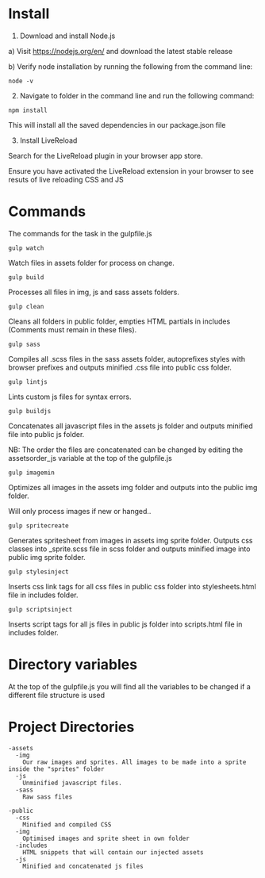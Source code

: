 # Install

1) Download and install Node.js

  a) Visit https://nodejs.org/en/ and download the latest stable release

  b) Verify node installation by running the following from the command line:
    
    node -v          

2) Navigate to folder in the command line and run the following command:

  ```
  npm install
  ```

  This will install all the saved dependencies in our package.json file

3) Install LiveReload

Search for the LiveReload plugin in your browser app store.

Ensure you have activated the LiveReload extension in your browser to see resuts of live reloading CSS and JS

# Commands

The commands for the task in the gulpfile.js

  ```
  gulp watch
  ```

  Watch files in assets folder for process on change.

  ```
  gulp build
  ```

  Processes all files in img, js and sass assets folders.

  ```
  gulp clean
  ```

  Cleans all folders in public folder, empties HTML partials in includes (Comments must remain in these files).

  ```
  gulp sass
  ```

  Compiles all .scss files in the sass assets folder, autoprefixes styles with browser prefixes and outputs minified .css file into public css folder.

  ```
  gulp lintjs
  ```

  Lints custom js files for syntax errors.

  ```
  gulp buildjs
  ```

  Concatenates all javascript files in the assets js folder and outputs minified file into public js folder.

  NB: The order the files are concatenated can be changed by editing the assetsorder_js variable at the top of the gulpfile.js

  ```
  gulp imagemin
  ```

  Optimizes all images in the assets img folder and outputs into the public img folder.

  Will only process images if new or hanged..

  ```
  gulp spritecreate
  ```

  Generates spritesheet from images in assets img sprite folder. Outputs css classes into _sprite.scss file in scss folder and outputs minified image into public img sprite folder.

  ```
  gulp stylesinject
  ```

  Inserts css link tags for all css files in public css folder into stylesheets.html file in includes folder.

  ```
  gulp scriptsinject
  ```

  Inserts script tags for all js files in public js folder into scripts.html file in includes folder.

# Directory variables

At the top of the gulpfile.js you will find all the variables to be changed if a different file structure is used

# Project Directories

```
-assets
  -img
    Our raw images and sprites. All images to be made into a sprite inside the "sprites" folder
  -js
    Unminified javascript files.
  -sass
    Raw sass files

-public
  -css
    Minified and compiled CSS
  -img
    Optimised images and sprite sheet in own folder
  -includes
    HTML snippets that will contain our injected assets
  -js
    Minified and concatenated js files
```
